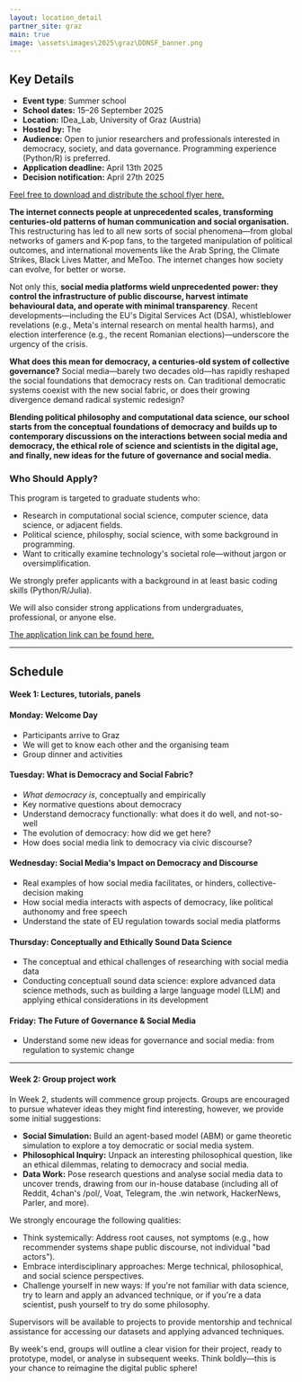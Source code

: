 ```yaml
---
layout: location_detail
partner_site: graz
main: true
image: \assets\images\2025\graz\DDNSF_banner.png
---
```


## Key Details
- **Event type**: Summer school
- **School dates:** 15–26 September 2025 
- **Location:** IDea_Lab, University of Graz (Austria)
- **Hosted by:** The 
- **Audience:** Open to junior researchers and professionals interested in democracy, society, and data governance. Programming experience (Python/R) is preferred.
- **Application deadline:** April 13th 2025
- **Decision notification:** April 27th 2025
  
[Feel free to download and distribute the school flyer here.](/assets/posters_info/DDNSF%20Call%20for%20Applicants%20poster.pdf)

**The internet connects people at unprecedented scales, transforming centuries-old patterns of human communication and social organisation.** This restructuring has led to all new sorts of social phenomena—from global networks of gamers and K-pop fans, to the targeted manipulation of political outcomes, and international movements like the Arab Spring, the Climate Strikes, Black Lives Matter, and MeToo. The internet changes how society can evolve, for better or worse. 

Not only this, **social media platforms wield unprecedented power: they control the infrastructure of public discourse, harvest intimate behavioural data, and operate with minimal transparency**. Recent developments—including the EU's Digital Services Act (DSA), whistleblower revelations (e.g., Meta's internal research on mental health harms), and election interference (e.g., the recent Romanian elections)—underscore the urgency of the crisis.

**What does this mean for democracy, a centuries-old system of collective governance?** Social media—barely two decades old—has rapidly reshaped the social foundations that democracy rests on. Can traditional democratic systems coexist with the new social fabric, or does their growing divergence demand radical systemic redesign?

**Blending political philosophy and computational data science, our school starts from the conceptual foundations of democracy and builds up to contemporary discussions on the interactions between social media and democracy, the ethical role of science and scientists in the digital age, and finally, new ideas for the future of governance and social media.**

### Who Should Apply?  
This program is targeted to graduate students who:  
- Research in computational social science, computer science, data science, or adjacent fields.  
- Political science, philosphy, social science, with some background in programming. 
- Want to critically examine technology's societal role—without jargon or oversimplification.

We strongly prefer applicants with a background in at least basic coding skills (Python/R/Julia).

We will also consider strong applications from undergraduates, professional, or anyone else. 

[The application link can be found here.](https://sicss.io/2025/graz/apply) 

---

## Schedule  

#### **Week 1: Lectures, tutorials, panels**  

#### Monday: Welcome Day
- Participants arrive to Graz
- We will get to know each other and the organising team
- Group dinner and activities

#### Tuesday: What is Democracy and Social Fabric?
- *What democracy is*, conceptually and empirically
- Key normative questions about democracy
- Understand democracy functionally: what does it do well, and not-so-well
- The evolution of democracy: how did we get here?
- How does social media link to democracy via civic discourse?

#### Wednesday: Social Media's Impact on Democracy and Discourse
- Real examples of how social media facilitates, or hinders, collective-decision making
- How social media interacts with aspects of democracy, like political authonomy and free speech
- Understand the state of EU regulation towards social media platforms

#### Thursday: Conceptually and Ethically Sound Data Science
- The conceptual and ethical challenges of researching with social media data
- Conducting conceptuall sound data science: explore advanced data science methods, such as building a large language model (LLM) and applying ethical considerations in its development

#### Friday: The Future of Governance & Social Media
- Understand some new ideas for governance and social media: from regulation to systemic change

---

#### **Week 2: Group project work**  

In Week 2, students will commence group projects. Groups are encouraged to pursue whatever ideas they might find interesting, however, we provide some initial suggestions:

- **Social Simulation:** Build an agent-based model (ABM) or game theoretic simulation to explore a toy democratic or social media system.  
- **Philosophical Inquiry:** Unpack an interesting philosophical question, like an ethical dilemmas, relating to democracy and social media.  
- **Data Work:** Pose research questions and analyse social media data to uncover trends, drawing from our in-house database (including all of Reddit, 4chan's /pol/, Voat, Telegram, the .win network, HackerNews, Parler, and more).  

We strongly encourage the following qualities:
- Think systemically: Address root causes, not symptoms (e.g., how recommender systems shape public discourse, not individual "bad actors").  
- Embrace interdisciplinary approaches: Merge technical, philosophical, and social science perspectives.  
- Challenge yourself in new ways: If you're not familiar with data science, try to learn and apply an advanced technique, or if you're a data scientist, push yourself to try do some philosophy.  

Supervisors will be available to projects to provide mentorship and technical assistance for accessing our datasets and applying advanced techniques.

By week's end, groups will outline a clear vision for their project, ready to prototype, model, or analyse in subsequent weeks. Think boldly—this is your chance to reimagine the digital public sphere!  

